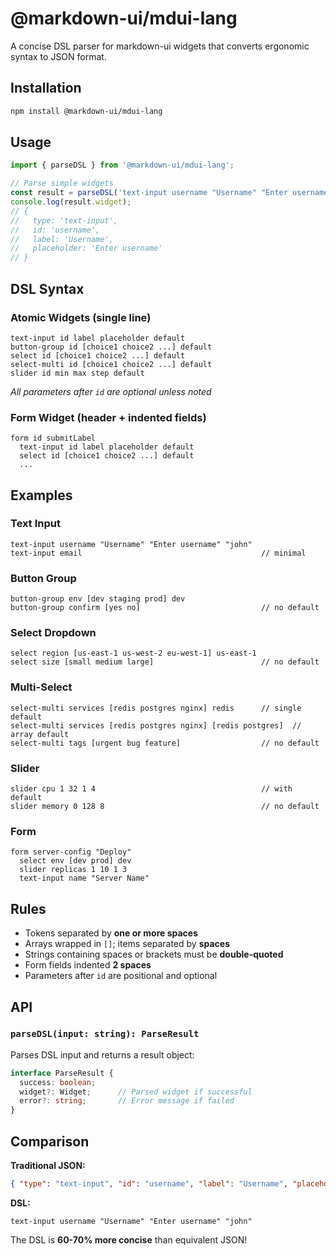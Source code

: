 # @markdown-ui/mdui-lang

A concise DSL parser for markdown-ui widgets that converts ergonomic syntax to JSON format.

## Installation

```bash
npm install @markdown-ui/mdui-lang
```

## Usage

```typescript
import { parseDSL } from '@markdown-ui/mdui-lang';

// Parse simple widgets
const result = parseDSL('text-input username "Username" "Enter username"');
console.log(result.widget);
// {
//   type: 'text-input',
//   id: 'username', 
//   label: 'Username',
//   placeholder: 'Enter username'
// }
```

## DSL Syntax

### Atomic Widgets (single line)

```
text-input id label placeholder default
button-group id [choice1 choice2 ...] default
select id [choice1 choice2 ...] default  
select-multi id [choice1 choice2 ...] default
slider id min max step default
```

*All parameters after `id` are optional unless noted*

### Form Widget (header + indented fields)

```
form id submitLabel
  text-input id label placeholder default
  select id [choice1 choice2 ...] default
  ...
```

## Examples

### Text Input
```
text-input username "Username" "Enter username" "john"
text-input email                                        // minimal
```

### Button Group
```
button-group env [dev staging prod] dev
button-group confirm [yes no]                           // no default
```

### Select Dropdown
```
select region [us-east-1 us-west-2 eu-west-1] us-east-1
select size [small medium large]                        // no default
```

### Multi-Select
```
select-multi services [redis postgres nginx] redis      // single default
select-multi services [redis postgres nginx] [redis postgres]  // array default
select-multi tags [urgent bug feature]                  // no default
```

### Slider
```
slider cpu 1 32 1 4                                     // with default
slider memory 0 128 8                                   // no default
```

### Form
```
form server-config "Deploy"
  select env [dev prod] dev
  slider replicas 1 10 1 3
  text-input name "Server Name"
```

## Rules

- Tokens separated by **one or more spaces**
- Arrays wrapped in `[]`; items separated by **spaces**  
- Strings containing spaces or brackets must be **double-quoted**
- Form fields indented **2 spaces**
- Parameters after `id` are positional and optional

## API

### `parseDSL(input: string): ParseResult`

Parses DSL input and returns a result object:

```typescript
interface ParseResult {
  success: boolean;
  widget?: Widget;      // Parsed widget if successful
  error?: string;       // Error message if failed
}
```

## Comparison

**Traditional JSON:**
```json
{ "type": "text-input", "id": "username", "label": "Username", "placeholder": "Enter username", "default": "john" }
```

**DSL:**
```
text-input username "Username" "Enter username" "john"
```

The DSL is **60-70% more concise** than equivalent JSON!